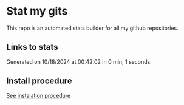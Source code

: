# Stat my gits

This repo is an automated stats builder for all my github repositories.

## Links to stats


Generated on 10/18/2024 at 00:42:02 in 0 min, 1 seconds.

## Install procedure

[See instalation procedure](./src/install.md)
